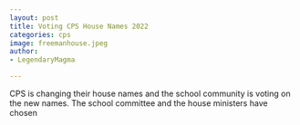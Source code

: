 ```yaml
---
layout: post
title: Voting CPS House Names 2022
categories: cps
image: freemanhouse.jpeg
author:
- LegendaryMagma

---
```

CPS is changing their house names and the school community is voting on the new names. The school committee and the house ministers have chosen